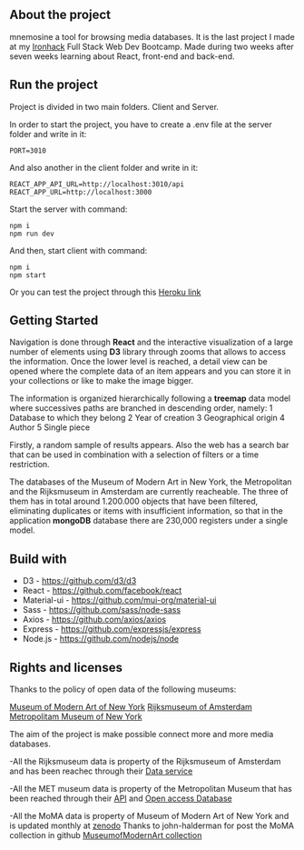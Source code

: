 ## About the project

mnemosine a tool for browsing media databases. It is the last project I made at my [Ironhack](https://www.ironhack.com/) Full Stack Web Dev Bootcamp. Made during two weeks after seven weeks learning about React, front-end and back-end.

## Run the project

Project is divided in two main folders. Client and Server.

In order to start the project, you have to create a .env file at the server folder and write in it:
```
PORT=3010
```

And also another in the client folder and write in it:
```
REACT_APP_API_URL=http://localhost:3010/api
REACT_APP_URL=http://localhost:3000
```

Start the server with command:

```
npm i
npm run dev
```

And then, start client with command:

```
npm i
npm start
```

Or you can test the project through this [Heroku link](http://mn3m0s1n3.herokuapp.com/)

## Getting Started

Navigation is done through **React** and the interactive visualization of a large number of elements using **D3** library through zooms that allows to access the information. Once the lower level is reached, a detail view can be opened where the complete data of an item appears and you can store it in your collections or like to make the image bigger.

The information is organized hierarchically following a **treemap** data model where successives paths are branched in descending order, namely:
1 Database to which they belong
2 Year of creation
3 Geographical origin
4 Author
5 Single piece

Firstly, a random sample of results appears. Also the web has a search bar that can be used in combination with a selection of filters or a time restriction.

The databases of the Museum of Modern Art in New York, the Metropolitan and the Rijksmuseum in Amsterdam are currently reacheable. The three of them has in total around 1.200.000 objects that have been filtered, eliminating duplicates or items with insufficient information, so that in the application **mongoDB** database there are 230,000 registers under a single model.

## Build with
* D3 - https://github.com/d3/d3
* React - https://github.com/facebook/react
* Material-ui - https://github.com/mui-org/material-ui
* Sass - https://github.com/sass/node-sass
* Axios - https://github.com/axios/axios
* Express - https://github.com/expressjs/express
* Node.js - https://github.com/nodejs/node

## Rights and licenses

Thanks to the policy of open data of the following museums:

[Museum of Modern Art of New York](https://www.moma.org/)
[Rijksmuseum of Amsterdam](https://www.rijksmuseum.nl/en)
[Metropolitam Museum of New York](https://www.metmuseum.org/)

The aim of the project is make possible connect more and more media databases.

-All the Rijksmuseum data is property of the Rijksmuseum of Amsterdam and has been reachec through their [Data service](https://data.rijksmuseum.nl/?_ga=2.220489181.454717879.1584299510-153362453.1583519026)

-All the MET museum data is property of the Metropolitan Museum that has been reached through their [API](https://www.metmuseum.org/blogs/now-at-the-met/2018/met-collection-api) and [Open access Database](https://github.com/metmuseum/openaccess)

-All the MoMA data is property of Museum of Modern Art of New York and is updated monthly at [zenodo](https://zenodo.org/record/3692811#.Xm59NpNKiRs)
Thanks to john-halderman for post the MoMA collection in github [MuseumofModernArt collection](https://github.com/MuseumofModernArt/collection)
